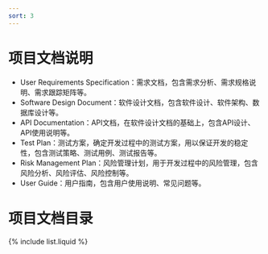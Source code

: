 ```yaml
---
sort: 3
---
```


# 项目文档说明

- User Requirements Specification：需求文档，包含需求分析、需求规格说明、需求跟踪矩阵等。
- Software Design Document：软件设计文档，包含软件设计、软件架构、数据库设计等。
- API Documentation：API文档，在软件设计文档的基础上，包含API设计、API使用说明等。
- Test Plan：测试方案，确定开发过程中的测试方案，用以保证开发的稳定性，包含测试策略、测试用例、测试报告等。
- Risk Management Plan：风险管理计划，用于开发过程中的风险管理，包含风险分析、风险评估、风险控制等。
- User Guide：用户指南，包含用户使用说明、常见问题等。


# 项目文档目录
{% include list.liquid %}